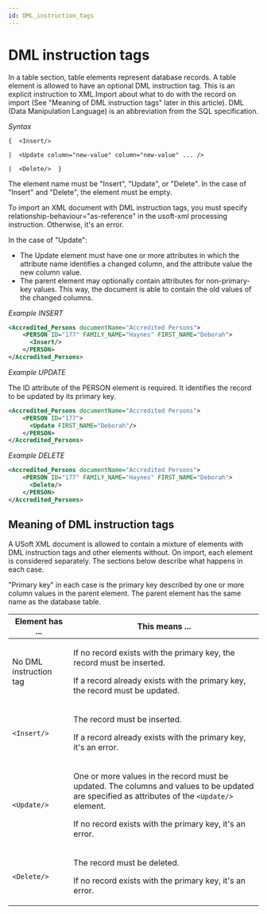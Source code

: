 ```yaml
---
id: DML_instruction_tags
---
```


# DML instruction tags

In a table section, table elements represent database records. A table element is allowed to have an optional DML instruction tag. This is an explicit instruction to XML.Import about what to do with the record on import (See "Meaning of DML instruction tags" later in this article). DML (Data Manipulation Language) is an abbreviation from the SQL specification.

*Syntax*

```
{  <Insert/>

|  <Update column="new-value" column="new-value" ... />

|  <Delete/>  }
```

The element name must be "Insert", "Update", or "Delete". In the case of "Insert" and "Delete", the element must be empty.

To import an XML document with DML instruction tags, you must specify relationship-behaviour="as-reference" in the usoft-xml processing instruction. Otherwise, it's an error.

In the case of "Update":

- The Update element must have one or more attributes in which the attribute name identifies a changed column, and the attribute value the new column value.
- The parent element may optionally contain attributes for non-primary-key values. This way, the document is able to contain the old values of the changed columns.

*Example INSERT*

```xml
<Accredited_Persons documentName="Accredited Persons">
    <PERSON ID="177" FAMILY_NAME="Haynes" FIRST_NAME="Deborah">
      <Insert/>
    </PERSON>
</Accredited_Persons>
```

*Example UPDATE*

The ID attribute of the PERSON element is required. It identifies the record to be updated by its primary key.

```xml
<Accredited_Persons documentName="Accredited Persons">
    <PERSON ID="177">
      <Update FIRST_NAME="Deborah"/>
    </PERSON>
</Accredited_Persons>
```

*Example DELETE*

```xml
<Accredited_Persons documentName="Accredited Persons">
    <PERSON ID="177" FAMILY_NAME="Haynes" FIRST_NAME="Deborah">
      <Delete/>
    </PERSON>
</Accredited_Persons>
```

## Meaning of DML instruction tags

A USoft XML document is allowed to contain a mixture of elements with DML instruction tags and other elements without. On import, each element is considered separately. The sections below describe what happens in each case.

"Primary key" in each case is the primary key described by one or more column values in the parent element. The parent element has the same name as the database table.

|**Element has ...**|**This means ...**|
|--------|--------|
|No DML instruction tag|<p>If no record exists with the primary key, the record must be inserted.</p><p>If a record already exists with the primary key, the record must be updated.</p>|
|`<Insert/>`|<p>The record must be inserted.</p><p>If a record already exists with the primary key, it's an error.</p>|
|`<Update/>`|<p>One or more values in the record must be updated. The columns and values to be updated are specified as attributes of the `<Update/>` element.</p><p>If no record exists with the primary key, it's an error.</p>|
|`<Delete/>`|<p>The record must be deleted.</p><p>If no record exists with the primary key, it's an error.</p>|



 